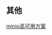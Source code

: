 
## 其他
[minio高可用方案](https://github.com/minio/minio/blob/master/docs/orchestration/docker-compose/docker-compose.yaml)